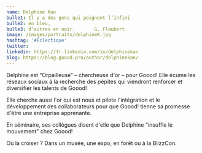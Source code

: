 ```yaml
---
name: Delphine Kan
bulle1: Il y a des gens qui peignent l’infini 
bulle2: en bleu, 
bulle3: d’autres en noir.       G. Flaubert
image: /images/portraits/delphineK.jpg
hashtag: '#Éclectique'
twitter: 
linkedin: https://fr.linkedin.com/in/delphinekan
blog: https://blog.goood.pro/author/delphinekan/
---
```

Delphine est “Orpailleuse” – chercheuse d'or – pour Goood! 
Elle écume les réseaux sociaux à la recherche des pépites qui viendront renforcer et diversifier les talents de Goood!

Elle cherche aussi l'or qui est nous et pilote l'intégration et le développement des collaborateurs pour que Goood! tienne sa promesse d'être une entreprise apprenante.

En séminaire, ses collègues disent d'elle que Delphine "insuffle le mouvement" chez Goood!

Où la croiser ? Dans un musée, une expo, en forêt ou à la BlizzCon. 
